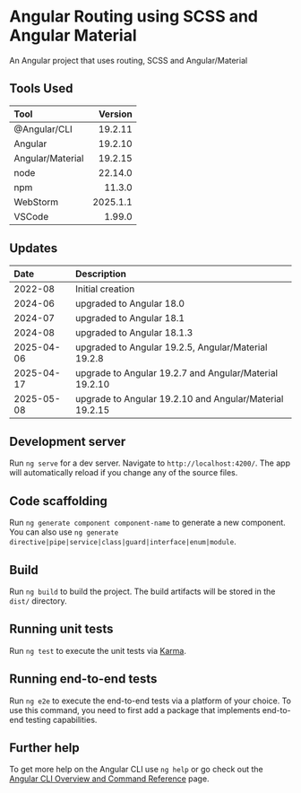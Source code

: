 # Angular Routing using SCSS and Angular Material
An Angular project that uses routing, SCSS and Angular/Material

## Tools Used

| Tool             |  Version |
|:-----------------|---------:|
| @Angular/CLI     |  19.2.11 |
| Angular          |  19.2.10 |
| Angular/Material |  19.2.15 |
| node             |  22.14.0 |
| npm              |   11.3.0 |
| WebStorm         | 2025.1.1 |
| VSCode           |   1.99.0 |

## Updates

| Date       | Description                                             |
|:-----------|:--------------------------------------------------------|
| 2022-08    | Initial creation                                        |
| 2024-06    | upgraded to Angular 18.0                                |
| 2024-07    | upgraded to Angular 18.1                                |
| 2024-08    | upgraded to Angular 18.1.3                              |
| 2025-04-06 | upgraded to Angular 19.2.5, Angular/Material 19.2.8     |
| 2025-04-17 | upgrade to Angular 19.2.7 and Angular/Material 19.2.10  |
| 2025-05-08 | upgrade to Angular 19.2.10 and Angular/Material 19.2.15 |


## Development server

Run `ng serve` for a dev server. Navigate to `http://localhost:4200/`. The app will automatically reload if you change any of the source files.

## Code scaffolding

Run `ng generate component component-name` to generate a new component. You can also use `ng generate directive|pipe|service|class|guard|interface|enum|module`.

## Build

Run `ng build` to build the project. The build artifacts will be stored in the `dist/` directory.

## Running unit tests

Run `ng test` to execute the unit tests via [Karma](https://karma-runner.github.io).

## Running end-to-end tests

Run `ng e2e` to execute the end-to-end tests via a platform of your choice. To use this command, you need to first add a package that implements end-to-end testing capabilities.

## Further help

To get more help on the Angular CLI use `ng help` or go check out the [Angular CLI Overview and Command Reference](https://angular.io/cli) page.
